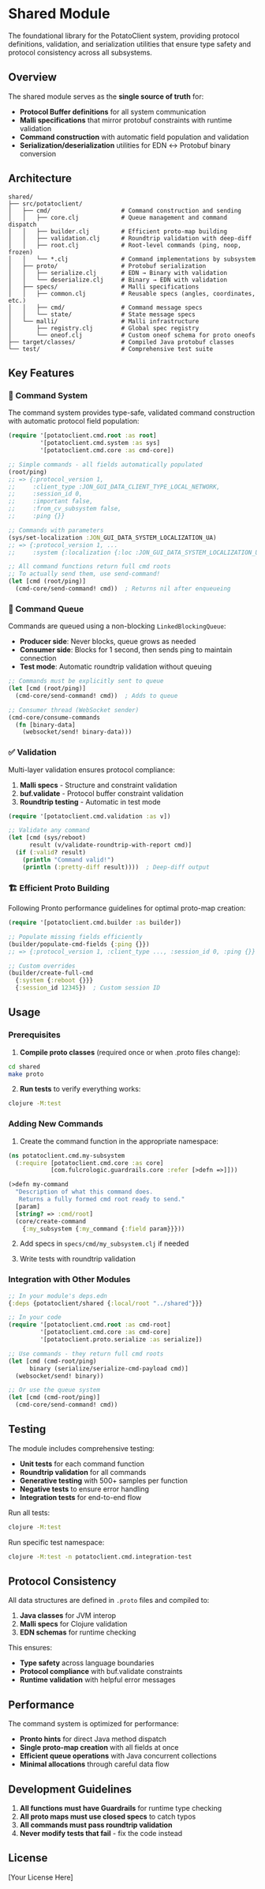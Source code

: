 # Shared Module

The foundational library for the PotatoClient system, providing protocol definitions, validation, and serialization utilities that ensure type safety and protocol consistency across all subsystems.

## Overview

The shared module serves as the **single source of truth** for:
- **Protocol Buffer definitions** for all system communication
- **Malli specifications** that mirror protobuf constraints with runtime validation
- **Command construction** with automatic field population and validation
- **Serialization/deserialization** utilities for EDN ↔ Protobuf binary conversion

## Architecture

```
shared/
├── src/potatoclient/
│   ├── cmd/                    # Command construction and sending
│   │   ├── core.clj            # Queue management and command dispatch
│   │   ├── builder.clj         # Efficient proto-map building
│   │   ├── validation.clj      # Roundtrip validation with deep-diff
│   │   ├── root.clj            # Root-level commands (ping, noop, frozen)
│   │   └── *.clj               # Command implementations by subsystem
│   ├── proto/                  # Protobuf serialization
│   │   ├── serialize.clj       # EDN → Binary with validation
│   │   └── deserialize.clj     # Binary → EDN with validation
│   ├── specs/                  # Malli specifications
│   │   ├── common.clj          # Reusable specs (angles, coordinates, etc.)
│   │   ├── cmd/                # Command message specs
│   │   └── state/              # State message specs
│   └── malli/                  # Malli infrastructure
│       ├── registry.clj        # Global spec registry
│       └── oneof.clj           # Custom oneof schema for proto oneofs
├── target/classes/             # Compiled Java protobuf classes
└── test/                       # Comprehensive test suite

```

## Key Features

### 🚀 Command System

The command system provides type-safe, validated command construction with automatic protocol field population:

```clojure
(require '[potatoclient.cmd.root :as root]
         '[potatoclient.cmd.system :as sys]
         '[potatoclient.cmd.core :as cmd-core])

;; Simple commands - all fields automatically populated
(root/ping)
;; => {:protocol_version 1, 
;;     :client_type :JON_GUI_DATA_CLIENT_TYPE_LOCAL_NETWORK,
;;     :session_id 0, 
;;     :important false, 
;;     :from_cv_subsystem false,
;;     :ping {}}

;; Commands with parameters
(sys/set-localization :JON_GUI_DATA_SYSTEM_LOCALIZATION_UA)
;; => {:protocol_version 1, ...
;;     :system {:localization {:loc :JON_GUI_DATA_SYSTEM_LOCALIZATION_UA}}}

;; All command functions return full cmd roots
;; To actually send them, use send-command!
(let [cmd (root/ping)]
  (cmd-core/send-command! cmd))  ; Returns nil after enqueueing
```

### 📨 Command Queue

Commands are queued using a non-blocking `LinkedBlockingQueue`:
- **Producer side**: Never blocks, queue grows as needed
- **Consumer side**: Blocks for 1 second, then sends ping to maintain connection
- **Test mode**: Automatic roundtrip validation without queuing

```clojure
;; Commands must be explicitly sent to queue
(let [cmd (root/ping)]
  (cmd-core/send-command! cmd))  ; Adds to queue

;; Consumer thread (WebSocket sender)
(cmd-core/consume-commands 
  (fn [binary-data] 
    (websocket/send! binary-data)))
```

### ✅ Validation

Multi-layer validation ensures protocol compliance:

1. **Malli specs** - Structure and constraint validation
2. **buf.validate** - Protocol buffer constraint validation  
3. **Roundtrip testing** - Automatic in test mode

```clojure
(require '[potatoclient.cmd.validation :as v])

;; Validate any command
(let [cmd (sys/reboot)
      result (v/validate-roundtrip-with-report cmd)]
  (if (:valid? result)
    (println "Command valid!")
    (println (:pretty-diff result))))  ; Deep-diff output
```

### 🏗️ Efficient Proto Building

Following Pronto performance guidelines for optimal proto-map creation:

```clojure
(require '[potatoclient.cmd.builder :as builder])

;; Populate missing fields efficiently
(builder/populate-cmd-fields {:ping {}})
;; => {:protocol_version 1, :client_type ..., :session_id 0, :ping {}}

;; Custom overrides
(builder/create-full-cmd 
  {:system {:reboot {}}}
  {:session_id 12345})  ; Custom session ID
```

## Usage

### Prerequisites

1. **Compile proto classes** (required once or when .proto files change):
```bash
cd shared
make proto
```

2. **Run tests** to verify everything works:
```bash
clojure -M:test
```

### Adding New Commands

1. Create the command function in the appropriate namespace:
```clojure
(ns potatoclient.cmd.my-subsystem
  (:require [potatoclient.cmd.core :as core]
            [com.fulcrologic.guardrails.core :refer [>defn =>]]))

(>defn my-command
  "Description of what this command does.
   Returns a fully formed cmd root ready to send."
  [param]
  [string? => :cmd/root]
  (core/create-command 
    {:my_subsystem {:my_command {:field param}}}))
```

2. Add specs in `specs/cmd/my_subsystem.clj` if needed

3. Write tests with roundtrip validation

### Integration with Other Modules

```clojure
;; In your module's deps.edn
{:deps {potatoclient/shared {:local/root "../shared"}}}

;; In your code
(require '[potatoclient.cmd.root :as cmd-root]
         '[potatoclient.cmd.core :as cmd-core]
         '[potatoclient.proto.serialize :as serialize])

;; Use commands - they return full cmd roots
(let [cmd (cmd-root/ping)
      binary (serialize/serialize-cmd-payload cmd)]
  (websocket/send! binary))

;; Or use the queue system
(let [cmd (cmd-root/ping)]
  (cmd-core/send-command! cmd))
```

## Testing

The module includes comprehensive testing:

- **Unit tests** for each command function
- **Roundtrip validation** for all commands
- **Generative testing** with 500+ samples per function
- **Negative tests** to ensure error handling
- **Integration tests** for end-to-end flow

Run all tests:
```bash
clojure -M:test
```

Run specific test namespace:
```bash
clojure -M:test -n potatoclient.cmd.integration-test
```

## Protocol Consistency

All data structures are defined in `.proto` files and compiled to:
1. **Java classes** for JVM interop
2. **Malli specs** for Clojure validation
3. **EDN schemas** for runtime checking

This ensures:
- **Type safety** across language boundaries
- **Protocol compliance** with buf.validate constraints
- **Runtime validation** with helpful error messages

## Performance

The command system is optimized for performance:
- **Pronto hints** for direct Java method dispatch
- **Single proto-map creation** with all fields at once
- **Efficient queue operations** with Java concurrent collections
- **Minimal allocations** through careful data flow

## Development Guidelines

1. **All functions must have Guardrails** for runtime type checking
2. **All proto maps must use closed specs** to catch typos
3. **All commands must pass roundtrip validation**
4. **Never modify tests that fail** - fix the code instead

## License

[Your License Here]